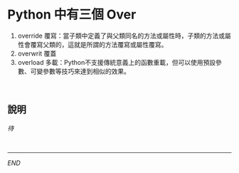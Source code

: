 # Python 中有三個 Over

1. override 覆寫：當子類中定義了與父類同名的方法或屬性時，子類的方法或屬性會覆寫父類的，這就是所謂的方法覆寫或屬性覆寫。
2. overwrit 覆蓋
3. overload 多載：Python不支援傳統意義上的函數重載，但可以使用預設參數、可變參數等技巧來達到相似的效果。

<br>

## 說明

_待_

<br>

---

_END_
